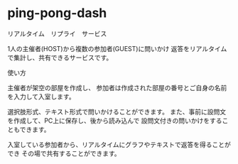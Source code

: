 # ping-pong-dash
リアルタイム　リプライ　サービス

1人の主催者(HOST)から複数の参加者(GUEST)に問いかけ
返答をリアルタイムで集計し、共有できるサービスです。

使い方

主催者が架空の部屋を作成し、
参加者は作成された部屋の番号とご自身の名前を入力して入室します。

選択肢形式、テキスト形式で問いかけることができます。
また、事前に設問文を作成して、PC上に保存し、後から読み込んで
設問文付きの問いかけをすることもできます。

入室している参加者から、リアルタイムにグラフやテキストで返答を得ることができ
その場で共有することができます。

